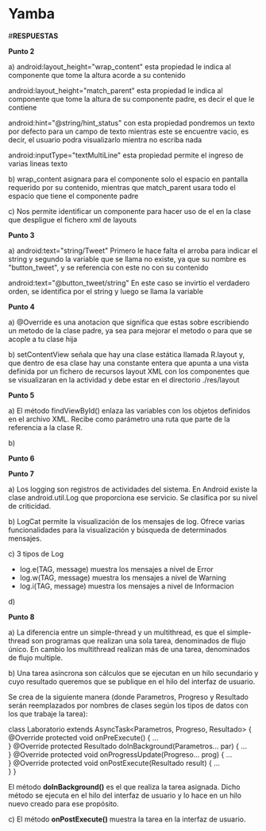 # Yamba

#**RESPUESTAS**


**Punto 2**

a)
android:layout_height="wrap_content"
esta propiedad le indica al componente que tome la altura acorde a su contenido


android:layout_height="match_parent"
esta propiedad le indica al componente que tome la altura de su componente padre, es decir el que le contiene


android:hint="@string/hint_status"
con esta propiedad pondremos un texto por defecto para un campo de texto mientras este se encuentre vacio, es decir, el usuario podra visualizarlo mientra no escriba nada 


android:inputType="textMultiLine"
esta propiedad permite el ingreso de varias lineas texto 


b) wrap_content asignara para el componente solo el espacio en pantalla requerido por su contenido, mientras que match_parent usara todo el espacio que tiene el componente padre 


c) Nos permite identificar un componente para hacer uso de el en la clase que despligue el fichero xml de layouts


**Punto 3**

a) android:text="string/Tweet"
Primero le hace falta el arroba para indicar el string y segundo la variable que se llama no existe, ya que 
su nombre es "button_tweet", y se referencia con este no con su contenido

android:text="@button_tweet/string"
En este caso se invirtio el verdadero orden, se identifica por el string y luego se llama la variable


**Punto 4**

a) @Override es una anotacion que significa que estas sobre escribiendo un metodo de la clase padre, ya sea para mejorar el metodo o para que se acople a tu clase hija


b) setContentView señala que hay una clase estática llamada R.layout y, que dentro de esa clase hay una constante entera que apunta a una vista definida por un fichero de recursos layout XML con los componentes que se visualizaran en la actividad y debe estar en el directorio ./res/layout


**Punto 5**

a) El método findViewById() enlaza las variables con los objetos definidos en el archivo XML. Recibe como parámetro una ruta que parte de la referencia a la clase R.

b) 


**Punto 6**



**Punto 7**

a) Los logging son registros de actividades del sistema. En Android existe la clase android.util.Log que proporciona ese servicio. Se clasifica por su nivel de criticidad.

b) LogCat permite la visualización de los mensajes de log. Ofrece varias funcionalidades para la visualización y búsqueda de determinados mensajes.

c) 3 tipos de Log 
- log.e(TAG, message) muestra los mensajes a nivel de Error
- log.w(TAG, message) muestra los mensajes a nivel de Warning
- log.i(TAG, message) muestra los mensajes a nivel de Informacion

d)


**Punto 8**

a) La diferencia entre un simple-thread y un multithread, es que el simple-thread son programas que realizan una sola tarea, denominados de flujo único. En cambio los multithread realizan más de una tarea, denominados de flujo multiple.

b) Una tarea asíncrona son cálculos que se ejecutan en un hilo secundario y cuyo resultado queremos que se publique en el hilo del interfaz de usuario.

Se crea de la siguiente manera (donde Parametros, Progreso y Resultado serán reemplazados por nombres de clases según los tipos de datos con los que trabaje la tarea):

class Laboratorio extends AsyncTask<Parametros, Progreso, Resultado> {
       @Override protected void onPreExecute() {
              …     
       }
       @Override protected Resultado doInBackground(Parametros... par) {
             …     
       }
       @Override protected void onProgressUpdate(Progreso... prog) {
       …     
       }
       @Override protected void onPostExecute(Resultado result) {
          …    
       }
}

El método **doInBackground()** es el que realiza la tarea asignada. Dicho método se ejecuta en el hilo del interfaz de usuario y lo hace en un hilo nuevo creado para ese propósito. 

c) El método **onPostExecute()** muestra la tarea en la interfaz de usuario.

